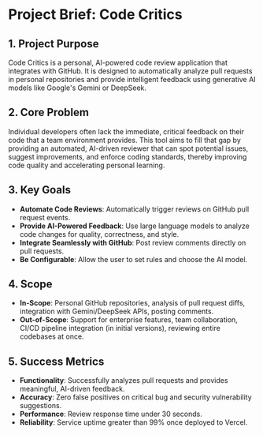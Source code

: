 # Project Brief: Code Critics

## 1. Project Purpose
Code Critics is a personal, AI-powered code review application that integrates with GitHub. It is designed to automatically analyze pull requests in personal repositories and provide intelligent feedback using generative AI models like Google's Gemini or DeepSeek.

## 2. Core Problem
Individual developers often lack the immediate, critical feedback on their code that a team environment provides. This tool aims to fill that gap by providing an automated, AI-driven reviewer that can spot potential issues, suggest improvements, and enforce coding standards, thereby improving code quality and accelerating personal learning.

## 3. Key Goals
- **Automate Code Reviews**: Automatically trigger reviews on GitHub pull request events.
- **Provide AI-Powered Feedback**: Use large language models to analyze code changes for quality, correctness, and style.
- **Integrate Seamlessly with GitHub**: Post review comments directly on pull requests.
- **Be Configurable**: Allow the user to set rules and choose the AI model.

## 4. Scope
- **In-Scope**: Personal GitHub repositories, analysis of pull request diffs, integration with Gemini/DeepSeek APIs, posting comments.
- **Out-of-Scope**: Support for enterprise features, team collaboration, CI/CD pipeline integration (in initial versions), reviewing entire codebases at once.

## 5. Success Metrics
- **Functionality**: Successfully analyzes pull requests and provides meaningful, AI-driven feedback.
- **Accuracy**: Zero false positives on critical bug and security vulnerability suggestions.
- **Performance**: Review response time under 30 seconds.
- **Reliability**: Service uptime greater than 99% once deployed to Vercel. 